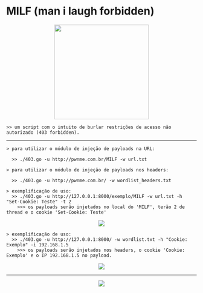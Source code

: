 #       MILF (man i laugh forbidden)
<p align="center">
  <img src="https://i.imgur.com/Bcu4vGc.jpg" width="250" height="250">
</p>

    >> um script com o intuito de burlar restrições de acesso não autorizado (403 forbidden).
---
```
> para utilizar o módulo de injeção de payloads na URL:

  >> ./403.go -u http://pwnme.com.br/MILF -w url.txt
  
> para utilizar o módulo de injeção de payloads nos headers:

  >> ./403.go -u http://pwnme.com.br/ -w wordlist_headers.txt
```

```
> exemplificação de uso:
  >> ./403.go -u http://127.0.0.1:8000/exemplo/MILF -w url.txt -h "Set-Cookie: Teste" -t 2
    >>> os payloads serão injetados no local do 'MILF', terão 2 de thread e o cookie 'Set-Cookie: Teste'
```
</p>
<p align="center">
  <img src="https://user-images.githubusercontent.com/44043159/155319639-149c303f-c423-4473-9662-2a672c2c3cb2.png">
</p>

```
> exemplificação de uso:
  >> ./403.go -u http://127.0.0.1:8000/ -w wordlist.txt -h "Cookie: Exemplo" -i 192.168.1.5
    >>> os payloads serão injetados nos headers, o cookie 'Cookie: Exemplo' e o IP 192.168.1.5 no payload.
```

<p align="center">
  <img src="https://user-images.githubusercontent.com/44043159/155320417-dcfd2bd9-a50b-4d54-b915-7a0f6d8fd589.png">
</p>

---

<p align="center">
  <img src="https://user-images.githubusercontent.com/44043159/155320727-d97e6756-ec60-4373-9ec9-7b0aa3287b0c.png">
</p>
